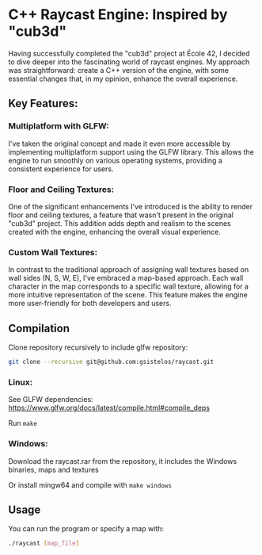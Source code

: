 # C++ Raycast Engine: Inspired by "cub3d"

Having successfully completed the "cub3d" project at École 42, I decided to dive deeper into the fascinating world of raycast engines. My approach was straightforward: create a C++ version of the engine, with some essential changes that, in my opinion, enhance the overall experience.

## Key Features:

### Multiplatform with GLFW:
I've taken the original concept and made it even more accessible by implementing multiplatform support using the GLFW library. This allows the engine to run smoothly on various operating systems, providing a consistent experience for users.

### Floor and Ceiling Textures:
One of the significant enhancements I've introduced is the ability to render floor and ceiling textures, a feature that wasn't present in the original "cub3d" project. This addition adds depth and realism to the scenes created with the engine, enhancing the overall visual experience.

### Custom Wall Textures:
In contrast to the traditional approach of assigning wall textures based on wall sides (N, S, W, E), I've embraced a map-based approach. Each wall character in the map corresponds to a specific wall texture, allowing for a more intuitive representation of the scene. This feature makes the engine more user-friendly for both developers and users.

## Compilation

Clone repository recursively to include glfw repository:
```sh
git clone --recursive git@github.com:gsistelos/raycast.git
```

### Linux:

See GLFW dependencies: https://www.glfw.org/docs/latest/compile.html#compile_deps

Run `make`

### Windows:

Download the raycast.rar from the repository, it includes the Windows binaries, maps and textures

Or install mingw64 and compile with `make windows`

## Usage

You can run the program or specify a map with:
```sh
./raycast [map_file]
```
